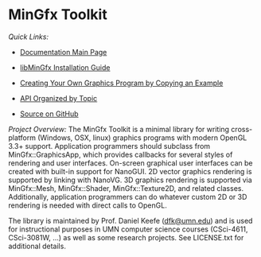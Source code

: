 # MinGfx Toolkit

*Quick Links:*
* [Documentation Main Page](https://ivlab.github.io/MinGfx/index.html)

* [libMinGfx Installation Guide](https://ivlab.github.io/MinGfx/installation.html)
* [Creating Your Own Graphics Program by Copying an Example](https://ivlab.github.io/MinGfx/installation.html#example)
* [API Organized by Topic](https://ivlab.github.io/MinGfx/api.html)
* [Source on GitHub](https://github.com/ivlab/MinGfx)


*Project Overview:*
The MinGfx Toolkit is a minimal library for writing cross-platform (Windows, OSX, linux) graphics programs with modern OpenGL 3.3+ support.  Application programmers should subclass from MinGfx::GraphicsApp, which provides callbacks for several styles of rendering and user interfaces.  On-screen graphical user interfaces can be created with built-in support for NanoGUI.  2D vector graphics rendering is supported by linking with NanoVG.  3D graphics rendering is supported via MinGfx::Mesh, MinGfx::Shader, MinGfx::Texture2D, and related classes.  Additionally, application programmers can do whatever custom 2D or 3D rendering is needed with direct calls to OpenGL.

The library is maintained by Prof. Daniel Keefe (dfk@umn.edu) and is used for instructional purposes in UMN computer science courses (CSci-4611, CSci-3081W, ...) as well as some research projects.  See LICENSE.txt for additional details.
